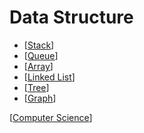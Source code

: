 # Data Structure

- [[Stack]]
- [[Queue]]
- [[Array]]
- [[Linked List]]
- [[Tree]]
- [[Graph]]

[[Computer Science]]

[//begin]: # "Autogenerated link references for markdown compatibility"
[Stack]: stack "Stack"
[Queue]: queue "Queue"
[Array]: array "Array"
[Linked List]: linked-list "Linked List"
[Tree]: tree "Tree"
[Graph]: graph "Graph"
[Computer Science]: computer-science "Computer Science"
[//end]: # "Autogenerated link references"